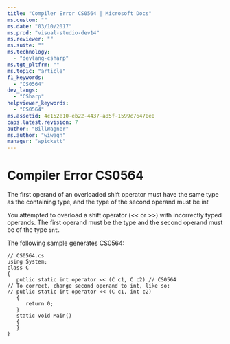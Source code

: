 ```yaml
---
title: "Compiler Error CS0564 | Microsoft Docs"
ms.custom: ""
ms.date: "03/10/2017"
ms.prod: "visual-studio-dev14"
ms.reviewer: ""
ms.suite: ""
ms.technology: 
  - "devlang-csharp"
ms.tgt_pltfrm: ""
ms.topic: "article"
f1_keywords: 
  - "CS0564"
dev_langs: 
  - "CSharp"
helpviewer_keywords: 
  - "CS0564"
ms.assetid: 4c152e10-eb22-4437-a85f-1599c76470e0
caps.latest.revision: 7
author: "BillWagner"
ms.author: "wiwagn"
manager: "wpickett"
---
```

# Compiler Error CS0564
The first operand of an overloaded shift operator must have the same type as the containing type, and the type of the second operand must be int  
  
 You attempted to overload a shift operator (<\< or >>) with incorrectly typed operands. The first operand must be the type and the second operand must be of the type `int`.  
  
 The following sample generates CS0564:  
  
```  
// CS0564.cs  
using System;  
class C  
{  
   public static int operator << (C c1, C c2) // CS0564  
// To correct, change second operand to int, like so:  
// public static int operator << (C c1, int c2)  
   {  
      return 0;  
   }  
   static void Main()   
   {  
   }  
}  
```